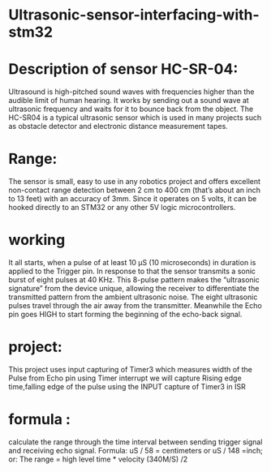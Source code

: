 # Ultrasonic-sensor-interfacing-with-stm32
# Description of sensor HC-SR-04:
Ultrasound is high-pitched sound waves with frequencies higher than the audible limit of human hearing.
It works by sending out a sound wave at ultrasonic frequency and waits for it to bounce back from the object.
The HC-SR04 is a typical ultrasonic sensor which is used in many projects such as obstacle detector and electronic distance measurement tapes.

# Range:
The sensor is small, easy to use in any robotics project and offers excellent non-contact range detection between 2 cm to 400 cm (that’s about an inch to 13 feet) 
with an accuracy of 3mm. Since it operates on 5 volts, it can be hooked directly to an STM32 or any other 5V logic microcontrollers.

# working
It all starts, when a pulse of at least 10 µS (10 microseconds) in duration is applied to the Trigger pin.
In response to that the sensor transmits a sonic burst of eight pulses at 40 KHz. 
This 8-pulse pattern makes the “ultrasonic signature” from the device unique,
allowing the receiver to differentiate the transmitted pattern from the ambient ultrasonic noise.
The eight ultrasonic pulses travel through the air away from the transmitter.
Meanwhile the Echo pin goes HIGH to start forming the beginning of the echo-back signal.

# project:
This project uses input capturing of Timer3 which measures width of the Pulse from Echo pin using Timer interrupt
we will capture Rising edge time,falling edge of the pulse using the INPUT capture of Timer3 in ISR

# formula :
calculate the range through the time interval between sending trigger signal and
receiving echo signal. 
Formula: uS / 58 = centimeters or uS / 148 =inch; or: 
The range = high level time * velocity (340M/S) /2 
